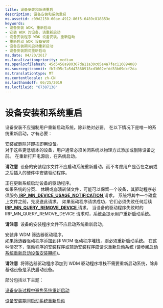 ```yaml
---
title: 设备安装和系统重启
description: 设备安装和系统重启
ms.assetid: c09d2150-60ae-4912-86f5-6489c818853e
keywords:
- 设备安装 WDK，重新启动
- 安装 WDK 的设备，请重新启动
- 设备安装程序 WDK 设备安装，重新启动
- 重新启动 WDK 设备安装
- 设备安装期间启动重新启动
- 设备安装期间重新启动
ms.date: 04/20/2017
ms.localizationpriority: medium
ms.openlocfilehash: 45d5458a980367da11a30c05e4a7fec116894080
ms.sourcegitcommit: fb7d95c7a5d47860918cd3602efdd33b69dcf2da
ms.translationtype: MT
ms.contentlocale: zh-CN
ms.lasthandoff: 06/25/2019
ms.locfileid: "67387138"
---
```

# <a name="device-installations-and-system-restarts"></a>设备安装和系统重启





设备安装不应强制用户重新启动系统，除非绝对必要。 在以下情况下是唯一的系统重新启动，才有必要：

<a href="" id="installing-or-removing-a-non-plug-and-play-device--"></a>安装或删除非即插即用设备。   
对于这些更低版本的设备，用户通常必须关闭系统以物理方式添加或删除设备之前。 在重新打开电源后，在系统启动。

**请注意**  设备的安装程序文件不应启动系统重新启动，而不考虑用户是否在之前或之后插入的硬件中安装驱动程序。

 

<a href="" id="updating-a-driver-for-a-system-boot-device--"></a>正在更新系统启动设备的驱动程序。   
如果系统的分页、 休眠或崩溃转储文件，可能可以保留一个设备，其驱动程序必须服务[ **IRP_MN_DEVICE_USAGE_NOTIFICATION** ](https://docs.microsoft.com/windows-hardware/drivers/kernel/irp-mn-device-usage-notification)请求。 系统将其中一个磁盘上文件之前，先发送此请求。 如果驱动程序请求成功，它们必须失败任何后续[ **IRP_MN_QUERY_REMOVE_DEVICE** ](https://docs.microsoft.com/windows-hardware/drivers/kernel/irp-mn-query-remove-device)请求。 当设备的驱动程序失败时的 IRP_MN_QUERY_REMOVE_DEVICE 请求时，系统会提示用户重新启动系统。

**请注意**  设备的安装程序文件不应启动系统重新启动。

 

<a href="" id="installing-a-non-wdm-filter-driver-"></a>安装非 WDM 筛选器驱动程序。  
如果筛选器驱动程序添加到非 WDM 驱动程序堆栈，则必须重新启动系统。 在这种情况下，驱动程序的安装程序或辅助安装程序应请求重新启动系统 (请参阅[启动系统重新启动设备安装期间](initiating-system-restarts-during-device-installations.md))。

**请注意**  将筛选器驱动程序添加到 WDM 驱动程序堆栈不需要重新启动系统，除非基础设备是系统启动设备。

 

部分包括以下主题：

[设备安装过程中避免系统重新启动](avoiding-system-restarts-during-device-installations.md)

[设备安装期间启动系统重新启动](initiating-system-restarts-during-device-installations.md)

 

 





